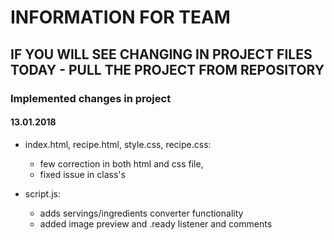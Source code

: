# INFORMATION FOR TEAM

## IF YOU WILL SEE CHANGING IN PROJECT FILES TODAY - PULL THE PROJECT FROM REPOSITORY


### Implemented changes in project 

#### 13.01.2018

- index.html, recipe.html, style.css, recipe.css:

	- few correction in both html and css file,
	- fixed issue in class's
	
- script.js:
	- adds servings/ingredients converter functionality
	- added image preview and .ready listener and comments
